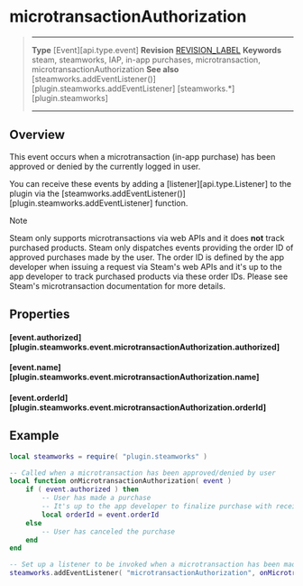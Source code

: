 # microtransactionAuthorization

> --------------------- ------------------------------------------------------------------------------------------
> __Type__              [Event][api.type.event]
> __Revision__          [REVISION_LABEL](REVISION_URL)
> __Keywords__          steam, steamworks, IAP, in-app purchases, microtransaction, microtransactionAuthorization
> __See also__          [steamworks.addEventListener()][plugin.steamworks.addEventListener]
>                       [steamworks.*][plugin.steamworks]
> --------------------- ------------------------------------------------------------------------------------------

## Overview

This event occurs when a microtransaction <nobr>(in-app purchase)</nobr> has been approved or denied by the currently logged in user.

You can receive these events by adding a [listener][api.type.Listener] to the plugin via the [steamworks.addEventListener()][plugin.steamworks.addEventListener] function.

<div class="guide-notebox">
<div class="notebox-title">Note</div>

Steam only supports microtransactions via web APIs and it does __not__ track purchased products. Steam only dispatches events providing the order&nbsp;ID of approved purchases made by the user. The order&nbsp;ID is defined by the app developer when issuing a request via Steam's web APIs and it's up to the app developer to track purchased products via these order&nbsp;IDs. Please see Steam's microtransaction documentation for more details.

</div>


## Properties

#### [event.authorized][plugin.steamworks.event.microtransactionAuthorization.authorized]

#### [event.name][plugin.steamworks.event.microtransactionAuthorization.name]

#### [event.orderId][plugin.steamworks.event.microtransactionAuthorization.orderId]


## Example

``````lua
local steamworks = require( "plugin.steamworks" )

-- Called when a microtransaction has been approved/denied by user
local function onMicrotransactionAuthorization( event )
	if ( event.authorized ) then
		-- User has made a purchase
		-- It's up to the app developer to finalize purchase with received order ID
		local orderId = event.orderId
	else
		-- User has canceled the purchase
	end
end

-- Set up a listener to be invoked when a microtransaction has been made
steamworks.addEventListener( "microtransactionAuthorization", onMicrotransactionAuthorization )
``````
